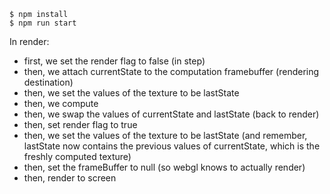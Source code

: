     $ npm install
    $ npm run start

In render:

- first, we set the render flag to false
(in step)
- then, we attach currentState to the computation framebuffer (rendering destination)
- then, we set the values of the texture to be lastState
- then, we compute
- then, we swap the values of currentState and lastState
(back to render)
- then, set render flag to true
- then, we set the values of the texture to be lastState (and remember, lastState now contains the previous values of currentState, which is the freshly computed texture)
- then, set the frameBuffer to null (so webgl knows to actually render)
- then, render to screen